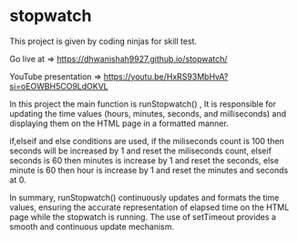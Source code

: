 # stopwatch
This project is given by coding ninjas for skill test.

Go live at => https://dhwanishah9927.github.io/stopwatch/ 

YouTube presentation => https://youtu.be/HxRS93MbHvA?si=oEOWBH5CO9LdOKVL

In this project the main function is runStopwatch() ,  It is responsible for updating the time values (hours, minutes, seconds, and milliseconds) and displaying them on the HTML page in a formatted manner.

if,elseif and else conditions are used,
if the miliseconds count is 100 then seconds will be increased by 1 and reset the miliseconds count,
elseif seconds is 60 then minutes is increase by 1 and reset the seconds,
else minute is 60 then hour is increase by 1 and reset the minutes and seconds at 0.

In summary, runStopwatch() continuously updates and formats the time values, ensuring the accurate representation of elapsed time on the HTML page while the stopwatch is running. The use of setTimeout provides a smooth and continuous update mechanism.


